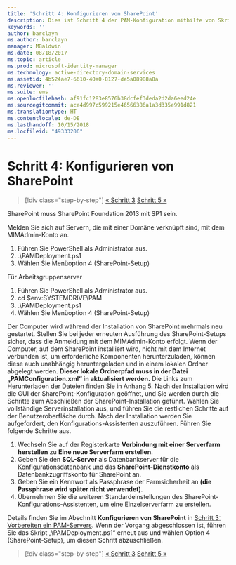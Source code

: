 ```yaml
---
title: 'Schritt 4: Konfigurieren von SharePoint'
description: Dies ist Schritt 4 der PAM-Konfiguration mithilfe von Skripts. In diesem Schritt konfigurieren Sie SharePoint so, dass es als Teil Ihrer PAM-Bereitstellung verwendet werden kann.
keywords: ''
author: barclayn
ms.author: barclayn
manager: MBaldwin
ms.date: 08/18/2017
ms.topic: article
ms.prod: microsoft-identity-manager
ms.technology: active-directory-domain-services
ms.assetid: 4b524ae7-6610-40a0-8127-de5a08988a8a
ms.reviewer: ''
ms.suite: ems
ms.openlocfilehash: af91fc1283e8576b38dcfef3deda2d2da6eed24e
ms.sourcegitcommit: ace4d997c599215e46566386a1a3d335e991d821
ms.translationtype: HT
ms.contentlocale: de-DE
ms.lasthandoff: 10/15/2018
ms.locfileid: "49333206"
---
```

# <a name="step-4-configuring-sharepoint"></a>Schritt 4: Konfigurieren von SharePoint

> [!div class="step-by-step"]
> [« Schritt 3](sp1-step3-installing-configuring-sql.md)
> [Schritt 5 »](sp1-step5-configuring-pam.md)

SharePoint muss SharePoint Foundation 2013 mit SP1 sein.

Melden Sie sich auf Servern, die mit einer Domäne verknüpft sind, mit dem MIMAdmin-Konto an.

1. Führen Sie PowerShell als Administrator aus.
2.  .\PAMDeployment.ps1
3.  Wählen Sie Menüoption 4 (SharePoint-Setup)


Für Arbeitsgruppenserver

1. Führen Sie PowerShell als Administrator aus.
2.  cd $env:SYSTEMDRIVE\PAM
3.  .\PAMDeployment.ps1
4. Wählen Sie Menüoption 4 (SharePoint-Setup)

Der Computer wird während der Installation von SharePoint mehrmals neu gestartet. Stellen Sie bei jeder erneuten Ausführung des SharePoint-Setups sicher, dass die Anmeldung mit dem MIMAdmin-Konto erfolgt.
Wenn der Computer, auf dem SharePoint installiert wird, nicht mit dem Internet verbunden ist, um erforderliche Komponenten herunterzuladen, können diese auch unabhängig heruntergeladen und in einem lokalen Ordner abgelegt werden. **Dieser lokale Ordnerpfad muss in der Datei „PAMConfiguration.xml“ in <PrerequisitesBinaryLocation/> aktualisiert werden.** Die Links zum Herunterladen der Dateien finden Sie in Anhang 5.
Nach der Installation wird die GUI der SharePoint-Konfiguration geöffnet, und Sie werden durch die Schritte zum Abschließen der SharePoint-Installation geführt. Wählen Sie vollständige Serverinstallation aus, und führen Sie die restlichen Schritte auf der Benutzeroberfläche durch. Nach der Installation werden Sie aufgefordert, den Konfigurations-Assistenten auszuführen. Führen Sie folgende Schritte aus.

1. Wechseln Sie auf der Registerkarte **Verbindung mit einer Serverfarm herstellen** zu **Eine neue Serverfarm erstellen**.
2. Geben Sie den **SQL-Server** als Datenbankserver für die Konfigurationsdatenbank und das **SharePoint-Dienstkonto** als Datenbankzugriffskonto für SharePoint an.
3. Geben Sie ein Kennwort als Passphrase der Farmsicherheit an **(die Passphrase wird später nicht verwendet)**.
4. Übernehmen Sie die weiteren Standardeinstellungen des SharePoint-Konfigurations-Assistenten, um eine Einzelserverfarm zu erstellen.

Details finden Sie im Abschnitt **Konfigurieren von SharePoint** in [Schritt 3: Vorbereiten ein PAM-Servers](/microsoft-identity-manager/pam/step-3-prepare-pam-server). Wenn der Vorgang abgeschlossen ist, führen Sie das Skript „\PAMDeployment.ps1“ erneut aus und wählen Option 4 (SharePoint-Setup), um diesen Schritt abzuschließen.

> [!div class="step-by-step"]
> [« Schritt 3](sp1-step3-installing-configuring-sql.md)
> [Schritt 5 »](sp1-step5-configuring-pam.md)
